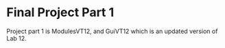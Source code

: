 # Final Project Part 1
Project part 1 is ModulesVT12, and GuiVT12 which is an updated version of Lab 12.
